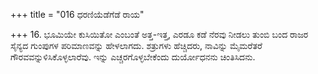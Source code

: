 +++
title = "016 ಧರಣಿಯೆಡೆಗೆಡೆ ರಾಯ"

+++
16. ಭೂಮಿಯೇ ಕುಸಿಯಿತೋ ಎಂಬಂತೆ  ಅತ್ತ-ಇತ್ತ, ಎರಡೂ ಕಡೆ ನೆರವು ನೀಡಲು ತುಂಬಿ ಬಂದ ರಾಜರ ಸೈನ್ಯದ ಗುಂಪುಗಳ ಪರಿಮಾಣವನ್ನು ಹೇಳಲಾಗದು. ಶತ್ರುಗಳು ಹೆಚ್ಚಿದರು, ನಾವಿನ್ನು ಮೈಮರೆತರೆ ಗೌರವವನ್ನುಳಿಸಿಕೊಳ್ಳಲಾರೆವು. ಇನ್ನು ಎಚ್ಚರಗೊಳ್ಳಬೇಕೆಂದು ದುರ್ಯೋಧನನು ಚಿಂತಿಸಿದನು.